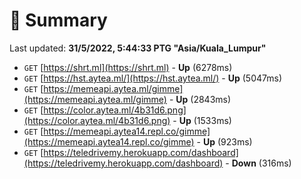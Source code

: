 # 📖 Summary
Last updated: **31/5/2022, 5:44:33 PTG "Asia/Kuala_Lumpur"**

- `GET` [https://shrt.ml](https://shrt.ml) - **Up** (6278ms)
- `GET` [https://hst.aytea.ml/](https://hst.aytea.ml/) - **Up** (5047ms)
- `GET` [https://memeapi.aytea.ml/gimme](https://memeapi.aytea.ml/gimme) - **Up** (2843ms)
- `GET` [https://color.aytea.ml/4b31d6.png](https://color.aytea.ml/4b31d6.png) - **Up** (1533ms)
- `GET` [https://memeapi.aytea14.repl.co/gimme](https://memeapi.aytea14.repl.co/gimme) - **Up** (923ms)
- `GET` [https://teledrivemy.herokuapp.com/dashboard](https://teledrivemy.herokuapp.com/dashboard) - **Down** (316ms)
